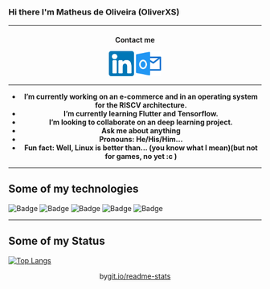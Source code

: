 ### Hi there I'm Matheus de Oliveira (OliverXS)

---

<h4 align="center">Contact me</4>

<p align="center">
<a href="https://www.linkedin.com/in/matheusxs" alt="Linkedin" rel="follow"><img src="https://github.com/OliverXs/OliverXs/blob/master/icons/linkedin(1).svg" width="50px"></a>
<a href="mailto:matheusdeoliveiraxs@outlook.com?subject = Feedback&body = Message" alt="Contact me"><img src="https://github.com/OliverXs/OliverXs/blob/master/icons/perspectiva.svg" width="50px"></a>
</p>

----

- I’m currently working on an e-commerce and in an operating system for the RISCV architecture.
- I’m currently learning Flutter and Tensorflow.
- I’m looking to collaborate on an deep learning project.
- Ask me about anything
- Pronouns: He/His/Him...
- Fun fact: Well, Linux is better than... (you  know what I mean)(but not for games, no yet :c )

-----

 <h2>Some of my technologies</h2>
  
 ![Badge](https://img.shields.io/static/v1?label=VSCode&message=Editor&color=blue&style=for-the-badge&logo=visual-studio-code)
![Badge](https://img.shields.io/static/v1?label=Linux&message=Operating-System&color=green&style=for-the-badge&logo=linux)
 ![Badge](https://img.shields.io/static/v1?label=-&message=Javascript&color=black&style=for-the-badge&logo=javascript)
 ![Badge](https://img.shields.io/static/v1?label=-&message=C+Plus+Plus&color=blue&style=for-the-badge&logo=c)
 ![Badge](https://img.shields.io/static/v1?label=And&message=others&color=red&style=for-the-badge)

-----
  ## Some of my Status
 
   [![Top Langs](https://github-readme-stats.vercel.app/api/top-langs/?username=OliverXs&langs_count=8&layout=compact)](https://github.com/anuraghazra/github-readme-stats)
  
  
  <div align="center">
    <p align="center"> by<a target="_blank" href="https://git.io/readme-stats">git.io/readme-stats</a></p>
  </div>
  
  
